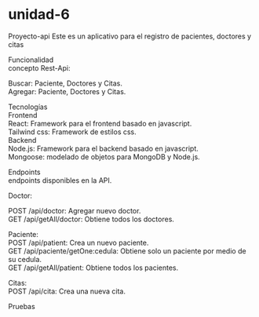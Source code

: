 # unidad-6
Proyecto-api Este es un aplicativo para el registro de pacientes, doctores y citas  

Funcionalidad  
concepto Rest-Api:  

Buscar: Paciente, Doctores y Citas.  
Agregar: Paciente, Doctores y Citas.  

Tecnologías  
Frontend  
React: Framework para el frontend basado en javascript.  
Tailwind css: Framework de estilos css.  
Backend  
Node.js: Framework para el backend basado en javascript.  
Mongoose: modelado de objetos para MongoDB y Node.js.  

Endpoints  
endpoints disponibles en la API.  

Doctor:  

POST /api/doctor: Agregar nuevo doctor.  
GET /api/getAll/doctor: Obtiene todos los doctores.  

Paciente:  
POST /api/patient: Crea un nuevo paciente.  
GET /api/paciente/getOne:cedula: Obtiene solo un paciente por medio de su cedula.  
GET /api/getAll/patient: Obtiene todos los pacientes.  

Citas:  
POST /api/cita: Crea una nueva cita.  

Pruebas  
